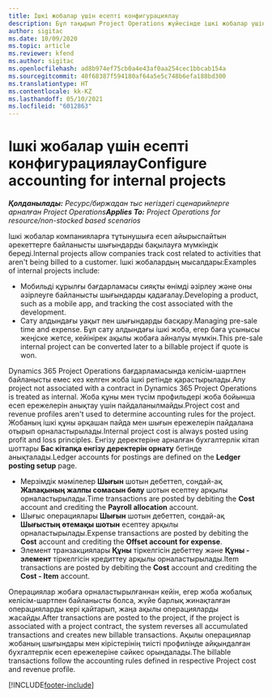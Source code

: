 ```yaml
---
title: Ішкі жобалар үшін есепті конфигурациялау
description: Бұл тақырып Project Operations жүйесінде ішкі жобалар үшін бухгалтерлік есеп тәжірибелерін құру жолдары туралы ақпарат береді.
author: sigitac
ms.date: 10/09/2020
ms.topic: article
ms.reviewer: kfend
ms.author: sigitac
ms.openlocfilehash: ad8b974ef75cb0a4e43af0aa254cec1bbcab154a
ms.sourcegitcommit: 40f68387f594180af64a5e5c748b6efa188bd300
ms.translationtype: HT
ms.contentlocale: kk-KZ
ms.lasthandoff: 05/10/2021
ms.locfileid: "6012863"
---
```

# <a name="configure-accounting-for-internal-projects"></a><span data-ttu-id="7e4d9-103">Ішкі жобалар үшін есепті конфигурациялау</span><span class="sxs-lookup"><span data-stu-id="7e4d9-103">Configure accounting for internal projects</span></span>

<span data-ttu-id="7e4d9-104">_**Қолданылады:** Ресурс/биржадан тыс негіздегі сценарийлерге арналған Project Operations_</span><span class="sxs-lookup"><span data-stu-id="7e4d9-104">_**Applies To:** Project Operations for resource/non-stocked based scenarios_</span></span>

<span data-ttu-id="7e4d9-105">Ішкі жобалар компанияларға тұтынушыға есеп айырыспайтын әрекеттерге байланысты шығындарды бақылауға мүмкіндік береді.</span><span class="sxs-lookup"><span data-stu-id="7e4d9-105">Internal projects allow companies track cost related to activities that aren't being billed to a customer.</span></span> <span data-ttu-id="7e4d9-106">Ішкі жобалардың мысалдары:</span><span class="sxs-lookup"><span data-stu-id="7e4d9-106">Examples of internal projects include:</span></span>

- <span data-ttu-id="7e4d9-107">Мобильді құрылғы бағдарламасы сияқты өнімді әзірлеу және оны әзірлеуге байланысты шығындарды қадағалау.</span><span class="sxs-lookup"><span data-stu-id="7e4d9-107">Developing a product, such as a mobile app, and tracking the cost associated with the development.</span></span>
- <span data-ttu-id="7e4d9-108">Сату алдындағы уақыт пен шығындарды басқару.</span><span class="sxs-lookup"><span data-stu-id="7e4d9-108">Managing pre-sale time and expense.</span></span> <span data-ttu-id="7e4d9-109">Бұл сату алдындағы ішкі жоба, егер баға ұсынысы жеңіске жетсе, кейінірек ақылы жобаға айналуы мүмкін.</span><span class="sxs-lookup"><span data-stu-id="7e4d9-109">This pre-sale internal project can be converted later to a billable project if quote is won.</span></span>

<span data-ttu-id="7e4d9-110">Dynamics 365 Project Operations бағдарламасында келісім-шартпен байланысты емес кез келген жоба ішкі ретінде қарастырылады.</span><span class="sxs-lookup"><span data-stu-id="7e4d9-110">Any project not associated with a contract in Dynamics 365 Project Operations is treated as internal.</span></span> <span data-ttu-id="7e4d9-111">Жоба құны мен түсім профильдері жоба бойынша есеп ережелерін анықтау үшін пайдаланылмайды.</span><span class="sxs-lookup"><span data-stu-id="7e4d9-111">Project cost and revenue profiles aren't used to determine accounting rules for the project.</span></span> <span data-ttu-id="7e4d9-112">Жобаның ішкі құны әрқашан пайда мен шығын ережелерін пайдалана отырып орналастырылады.</span><span class="sxs-lookup"><span data-stu-id="7e4d9-112">Internal project cost is always posted using profit and loss principles.</span></span> <span data-ttu-id="7e4d9-113">Енгізу деректеріне арналған бухгалтерлік кітап шоттары **Бас кітапқа енгізу деректерін орнату** бетінде анықталады.</span><span class="sxs-lookup"><span data-stu-id="7e4d9-113">Ledger accounts for postings are defined on the **Ledger posting setup** page.</span></span>

- <span data-ttu-id="7e4d9-114">Мерзімдік мәмілелер **Шығын** шотын дебеттеп, сондай-ақ **Жалақының жалпы сомасын бөлу** шотын есептеу арқылы орналастырылады.</span><span class="sxs-lookup"><span data-stu-id="7e4d9-114">Time transactions are posted by debiting the **Cost** account and crediting the **Payroll allocation** account.</span></span>
- <span data-ttu-id="7e4d9-115">Шығыс операциялары **Шығын** шотын дебеттеп, сондай-ақ **Шығыстың өтемақы шотын** есептеу арқылы орналастырылады.</span><span class="sxs-lookup"><span data-stu-id="7e4d9-115">Expense transactions are posted by debiting the **Cost** account and crediting the **Offset account for expense**.</span></span>
- <span data-ttu-id="7e4d9-116">Элемент транзакциялары **Құны** тіркелгісін дебеттеу және **Құны - элемент** тіркелгісін кредиттеу арқылы орналастырылады.</span><span class="sxs-lookup"><span data-stu-id="7e4d9-116">Item transactions are posted by debiting the **Cost** account and crediting the **Cost - Item** account.</span></span>

<span data-ttu-id="7e4d9-117">Операциялар жобаға орналастырылғаннан кейін, егер жоба жобалық келісім-шартпен байланысты болса, жүйе барлық жинақталған операцияларды кері қайтарып, жаңа ақылы операцияларды жасайды.</span><span class="sxs-lookup"><span data-stu-id="7e4d9-117">After transactions are posted to the project, if the project is associated with a project contract, the system reverses all accumulated transactions and creates new billable transactions.</span></span> <span data-ttu-id="7e4d9-118">Ақылы операциялар жобаның шығындары мен кірістерінің тиісті профилінде айқындалған бухгалтерлік есеп ережелеріне сәйкес орындалады.</span><span class="sxs-lookup"><span data-stu-id="7e4d9-118">The billable transactions follow the accounting rules defined in respective Project cost and revenue profile.</span></span>




[!INCLUDE[footer-include](../includes/footer-banner.md)]
